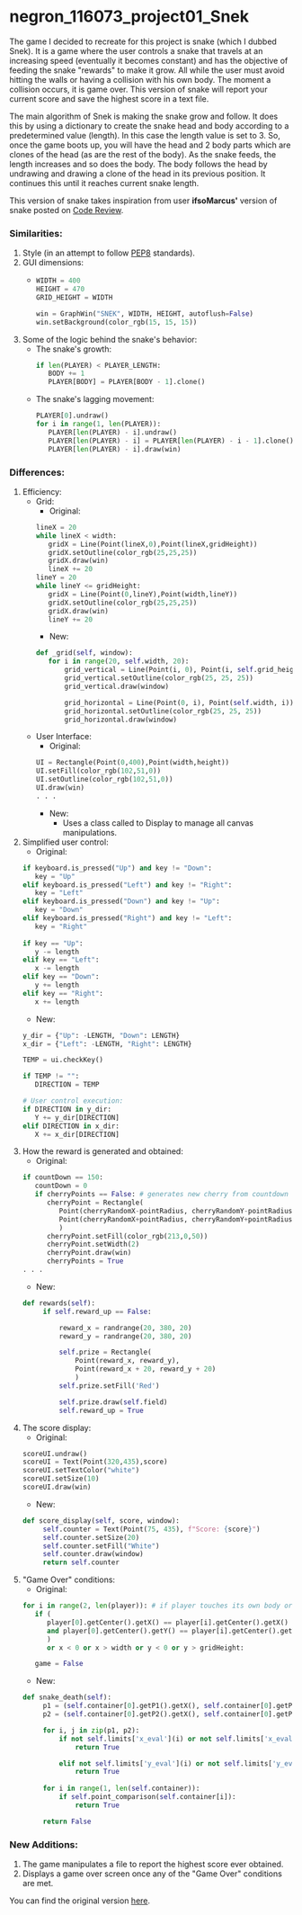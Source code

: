 # negron_116073_project01_Snek

The game I decided to recreate for this project is snake (which I dubbed Snek). It is a game where the user controls a snake that travels at an increasing speed (eventually it becomes constant) and has the objective of feeding the snake "rewards" to make it grow. All while the user must avoid hitting the walls or having a collision with his own body. The moment a collision occurs, it is game over. This version of snake will report your current score and save the highest score in a text file.

The main algorithm of Snek is making the snake grow and follow. It does this by using a dictionary to create the snake head and body according to a predetermined value (length). In this case the length value is set to 3. So, once the game boots up, you will have the head and 2 body parts which are clones of the head (as are the rest of the body). As the snake feeds, the length increases and so does the body. The body follows the head by undrawing and drawing a clone of the head in its previous position. It continues this until it reaches current snake length.

This version of snake takes inspiration from user **ifsoMarcus'** version of snake posted on [Code Review](https://codereview.stackexchange.com/).

### Similarities:
1. Style (in an attempt to follow [PEP8](https://www.python.org/dev/peps/pep-0008/) standards).
2. GUI dimensions:
   - ```python
     WIDTH = 400
     HEIGHT = 470
     GRID_HEIGHT = WIDTH
     
     win = GraphWin("SNEK", WIDTH, HEIGHT, autoflush=False)
     win.setBackground(color_rgb(15, 15, 15))
     ```
3. Some of the logic behind the snake's behavior:
   - The snake's growth:
     ```python
     if len(PLAYER) < PLAYER_LENGTH:
        BODY += 1
        PLAYER[BODY] = PLAYER[BODY - 1].clone()
     ```
   - The snake's lagging movement: 
     ```python
     PLAYER[0].undraw()
     for i in range(1, len(PLAYER)):
        PLAYER[len(PLAYER) - i].undraw()
        PLAYER[len(PLAYER) - i] = PLAYER[len(PLAYER) - i - 1].clone()
        PLAYER[len(PLAYER) - i].draw(win)
     ```

### Differences:
1. Efficiency: 
   - Grid:
     - Original:
     ```python
     lineX = 20
     while lineX < width:
        gridX = Line(Point(lineX,0),Point(lineX,gridHeight))
        gridX.setOutline(color_rgb(25,25,25))
        gridX.draw(win)
        lineX += 20
     lineY = 20
     while lineY <= gridHeight:
        gridX = Line(Point(0,lineY),Point(width,lineY))
        gridX.setOutline(color_rgb(25,25,25))
        gridX.draw(win)
        lineY += 20
     ```
     - New:
     ```python
     def _grid(self, window):
        for i in range(20, self.width, 20):
            grid_vertical = Line(Point(i, 0), Point(i, self.grid_height))
            grid_vertical.setOutline(color_rgb(25, 25, 25))
            grid_vertical.draw(window)

            grid_horizontal = Line(Point(0, i), Point(self.width, i))
            grid_horizontal.setOutline(color_rgb(25, 25, 25))
            grid_horizontal.draw(window)
     ```
   - User Interface:
     - Original:
     ```python
     UI = Rectangle(Point(0,400),Point(width,height))
     UI.setFill(color_rgb(102,51,0))
     UI.setOutline(color_rgb(102,51,0))
     UI.draw(win)
     . . .
     ```
     - New:
         - Uses a class called to Display to manage all canvas manipulations.
2. Simplified user control:
   - Original:
   ```python
   if keyboard.is_pressed("Up") and key != "Down":
      key = "Up"
   elif keyboard.is_pressed("Left") and key != "Right":
      key = "Left"
   elif keyboard.is_pressed("Down") and key != "Up":
      key = "Down"
   elif keyboard.is_pressed("Right") and key != "Left":
      key = "Right"
      
   if key == "Up":
      y -= length
   elif key == "Left":
      x -= length
   elif key == "Down":
      y += length
   elif key == "Right":
      x += length
   ```
   - New:
   ```python
   y_dir = {"Up": -LENGTH, "Down": LENGTH}
   x_dir = {"Left": -LENGTH, "Right": LENGTH}

   TEMP = ui.checkKey()

   if TEMP != "":
      DIRECTION = TEMP
   
   # User control execution:
   if DIRECTION in y_dir:
      Y += y_dir[DIRECTION]
   elif DIRECTION in x_dir:
      X += x_dir[DIRECTION]
   ```
3. How the reward is generated and obtained:
   - Original:
   ```python
   if countDown == 150:
      countDown = 0
      if cherryPoints == False: # generates new cherry from countdown
         cherryPoint = Rectangle(
            Point(cherryRandomX-pointRadius, cherryRandomY-pointRadius),
            Point(cherryRandomX+pointRadius, cherryRandomY+pointRadius)
            )
         cherryPoint.setFill(color_rgb(213,0,50))
         cherryPoint.setWidth(2)
         cherryPoint.draw(win)
         cherryPoints = True
   . . .
   ```
   - New:
   ```python
   def rewards(self):
        if self.reward_up == False:

            reward_x = randrange(20, 380, 20)
            reward_y = randrange(20, 380, 20)

            self.prize = Rectangle(
                Point(reward_x, reward_y),
                Point(reward_x + 20, reward_y + 20)
                )
            self.prize.setFill('Red')

            self.prize.draw(self.field)
            self.reward_up = True
   ```
4. The score display:
   - Original:
   ```python
   scoreUI.undraw()
   scoreUI = Text(Point(320,435),score)
   scoreUI.setTextColor("white")
   scoreUI.setSize(10)
   scoreUI.draw(win)
   ```
   - New:
   ```python
   def score_display(self, score, window):
        self.counter = Text(Point(75, 435), f"Score: {score}")
        self.counter.setSize(20)
        self.counter.setFill("White")
        self.counter.draw(window)
        return self.counter
   ```
5. "Game Over" conditions:
   - Original:
   ```python
   for i in range(2, len(player)): # if player touches its own body or reach out of window
      if (
         player[0].getCenter().getX() == player[i].getCenter().getX() 
         and player[0].getCenter().getY() == player[i].getCenter().getY()
         )
         or x < 0 or x > width or y < 0 or y > gridHeight:

      game = False
   ```
   - New:
   ```python
   def snake_death(self):
        p1 = (self.container[0].getP1().getX(), self.container[0].getP1().getY())
        p2 = (self.container[0].getP2().getX(), self.container[0].getP2().getY())

        for i, j in zip(p1, p2):
            if not self.limits['x_eval'](i) or not self.limits['x_eval'](j):
                return True

            elif not self.limits['y_eval'](i) or not self.limits['y_eval'](j):
                return True
            
        for i in range(1, len(self.container)):
            if self.point_comparison(self.container[i]):
                return True

        return False
   ```

### New Additions:
1. The game manipulates a file to report the highest score ever obtained.
2. Displays a game over screen once any of the "Game Over" conditions are met.

You can find the original version [here](https://codereview.stackexchange.com/questions/226180/snake-game-using-graphics-py).
